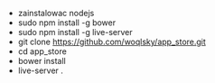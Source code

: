* zainstalowac nodejs
* sudo npm install -g bower
* sudo npm install -g live-server
* git clone https://github.com/woqlsky/app_store.git
* cd app_store
* bower install
* live-server .
